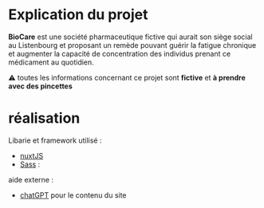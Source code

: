 
# Explication du projet

**BioCare** est une société pharmaceutique fictive qui aurait son siège social au Listenbourg et
proposant un remède pouvant guérir la fatigue chronique et augmenter la capacité de concentration des individus 
prenant ce médicament au quotidien. 

⚠️ toutes les informations concernant ce projet sont **fictive** et **à prendre avec des pincettes**


# réalisation

Libarie et framework utilisé :
- [nuxtJS](https://nuxt.com/)
- [Sass](https://sass-lang.com/) :

aide externe : 
- [chatGPT](https://chatgpt.com/) pour le contenu du site